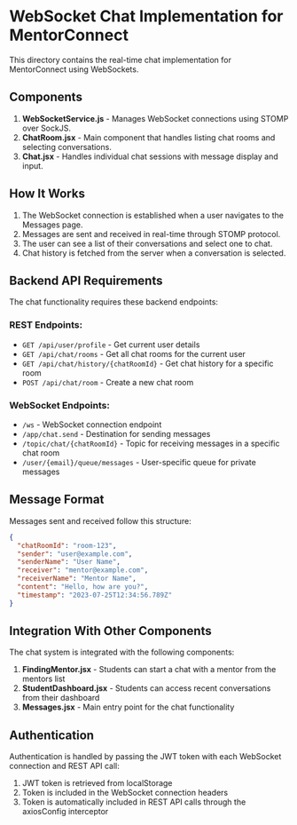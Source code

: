 # WebSocket Chat Implementation for MentorConnect

This directory contains the real-time chat implementation for MentorConnect using WebSockets.

## Components

1. **WebSocketService.js** - Manages WebSocket connections using STOMP over SockJS.
2. **ChatRoom.jsx** - Main component that handles listing chat rooms and selecting conversations.
3. **Chat.jsx** - Handles individual chat sessions with message display and input.

## How It Works

1. The WebSocket connection is established when a user navigates to the Messages page.
2. Messages are sent and received in real-time through STOMP protocol.
3. The user can see a list of their conversations and select one to chat.
4. Chat history is fetched from the server when a conversation is selected.

## Backend API Requirements

The chat functionality requires these backend endpoints:

### REST Endpoints:

- `GET /api/user/profile` - Get current user details
- `GET /api/chat/rooms` - Get all chat rooms for the current user
- `GET /api/chat/history/{chatRoomId}` - Get chat history for a specific room
- `POST /api/chat/room` - Create a new chat room

### WebSocket Endpoints:

- `/ws` - WebSocket connection endpoint
- `/app/chat.send` - Destination for sending messages
- `/topic/chat/{chatRoomId}` - Topic for receiving messages in a specific chat room
- `/user/{email}/queue/messages` - User-specific queue for private messages

## Message Format

Messages sent and received follow this structure:

```json
{
  "chatRoomId": "room-123",
  "sender": "user@example.com",
  "senderName": "User Name",
  "receiver": "mentor@example.com",
  "receiverName": "Mentor Name",
  "content": "Hello, how are you?",
  "timestamp": "2023-07-25T12:34:56.789Z"
}
```

## Integration With Other Components

The chat system is integrated with the following components:

1. **FindingMentor.jsx** - Students can start a chat with a mentor from the mentors list
2. **StudentDashboard.jsx** - Students can access recent conversations from their dashboard
3. **Messages.jsx** - Main entry point for the chat functionality

## Authentication

Authentication is handled by passing the JWT token with each WebSocket connection and REST API call:

1. JWT token is retrieved from localStorage
2. Token is included in the WebSocket connection headers
3. Token is automatically included in REST API calls through the axiosConfig interceptor 